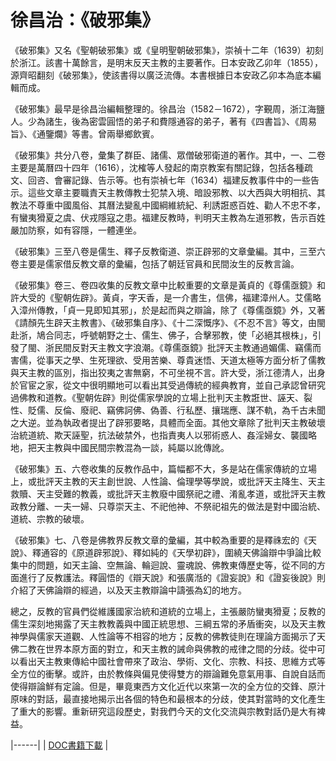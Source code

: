 # 徐昌治：《破邪集》

《破邪集》又名《聖朝破邪集》或《皇明聖朝破邪集》，崇禎十二年（1639）初刻於浙江。該書十萬餘言，是明末反天主教的主要著作。日本安政乙卯年（1855），源齊昭翻刻《破邪集》，使該書得以廣泛流傳。本書根據日本安政乙卯本為底本編輯而成。

《破邪集》最早是徐昌治編輯整理的。徐昌治（1582－1672），字覲周，浙江海鹽人。少為諸生，後為密雲圓悟的弟子和費隱通容的弟子，著有《四書旨》、《周易旨》、《通鑒爛》等書。曾兩舉鄉飲賓。

《破邪集》共分八卷，彙集了群臣、諸儒、眾僧破邪衛道的著作。其中，一、二卷主要是萬曆四十四年（1616），沈榷等人發起的南京教案有關記錄，包括各種疏文、回咨、會審記錄、告示等。也有崇禎七年（1634）福建反教事件中的一些告示。這些文章主要職責天主教傳教士犯禁入境、暗設邪教、以大西與大明相抗、其教法不尊重中國風俗、其曆法變亂中國綱維統紀、利誘誑惑百姓、勸人不忠不孝，有蠻夷猾夏之虞、伏戎隱寇之患。福建反教時，判明天主教為左道邪教，告示百姓嚴加防察，如有容隱，一體連坐。

《破邪集》三至八卷是儒生、釋子反教衛道、崇正辟邪的文章彙編。其中，三至六卷主要是儒家借反教文章的彙編，包括了朝廷官員和民間汝生的反教言論。

《破邪集》卷三、卷四收集的反教文章中比較重要的文章是黃貞的《尊儒亟鏡》和許大受的《聖朝佐辟》。黃貞，字天香，是一介書生，信佛，福建漳州人。艾儒略入漳州傳教，「貞一見即知其邪」，於是起而與之辯論，除了《尊儒亟鏡》外，又著《請顏先生辟天主教書》、《破邪集自序》、《十二深慨序》、《不忍不言》等文，由閩赴浙，鳩合同志，呼號朝野之士、儒生、佛子，合擊邪教，使「必絕其根株」，引發了閩、浙民間反對天主教文字浪潮。《尊儒亟鏡》批評天主教通過媚儒、竊儒而害儒，從事天之學、生死理欲、受用苦樂、尊貴迷悟、天道太極等方面分析了儒教與天主教的區別，指出狡夷之害無窮，不可坐視不言。許大受，浙江德清人，出身於官宦之家，從文中很明顯地可以看出其受過傳統的經典教育，並自己承認曾研究過佛教和道教。《聖朝佐辟》則從儒家學說的立場上批判天主教誑世、誣天、裂性、貶儒、反倫、廢祀、竊佛訶佛、偽善、行私歷、攘瑞應、謀不軌，為千古未聞之大逆。並為執政者提出了辟邪要略，具體而全面。其他文章除了批判天主教破壞治統道統、欺天誣聖，抗法破禁外，也指責夷人以邪術惑人、姦淫婦女、襲國略地，把天主教與中國民間宗教混為一談，純屬以訛傳訛。

《破邪集》五、六卷收集的反教作品中，篇幅都不大，多是站在儒家傳統的立場上，或批評天主教的天主創世說、人性論、倫理學等學說，或批評天主降生、天主救贖、天主受難的教義，或批評天主教廢中國祭祀之禮、淆亂孝道，或批評天主教政教分離、一夫一婦、只尊崇天主、不祀他神、不祭祀祖先的做法是對中國治統、道統、宗教的破壞。

《破邪集》七、八卷是佛教界反教文章的彙編，其中較為重要的是釋祩宏的《天說》、釋通容的《原道辟邪說》、釋如純的《天學初辟》，圍繞天佛論辯中爭論比較集中的問題，如天主論、空無論、輪迴說、靈魂說、佛教東傳歷史等，從不同的方面進行了反教護法。釋圓悟的《辯天說》和張廣湉的《證妄說》和《證妄後說》則介紹了天佛論辯的經過，以及天主教辯論中譸張為幻的地方。

總之，反教的官員們從維護國家治統和道統的立場上，主張嚴防蠻夷猾夏；反教的儒生深刻地揭露了天主教教義與中國正統思想、三綱五常的矛盾衝突，以及天主教神學與儒家天道觀、人性論等不相容的地方；反教的佛教徒則在理論方面揭示了天佛二教在世界本原方面的對立，和天主教的誡命與佛教的戒律之間的分歧。從中可以看出天主教東傳給中國社會帶來了政治、學術、文化、宗教、科技、思維方式等全方位的衝擊。或許，由於教條與偏見使得雙方的辯論難免意氣用事、自說自話而使得辯論鮮有定論。但是，畢竟東西方文化近代以來第一次的全方位的交鋒、原汁原味的對話，最直接地揭示出各個的特色和最根本的分歧，使其對當時的文化產生了重大的影響。重新研究這段歷史，對我們今天的文化交流與宗教對話仍是大有裨益。

|------|
| [DOC書籍下載](破邪集.doc) |
